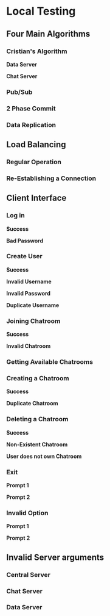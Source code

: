 # Local Testing

## Four Main Algorithms

### Cristian's Algorithm

**Data Server**

**Chat Server**

### Pub/Sub

### 2 Phase Commit

### Data Replication

## Load Balancing

### Regular Operation

### Re-Establishing a Connection

## Client Interface

### Log in

**Success**

**Bad Password**

### Create User

**Success**

**Invalid Username**

**Invalid Password**

**Duplicate Username**

### Joining Chatroom

**Success**

**Invalid Chatroom**

### Getting Available Chatrooms

### Creating a Chatroom

**Success**

**Duplicate Chatroom**

### Deleting a Chatroom

**Success**

**Non-Existent Chatroom**

**User does not own Chatroom**

### Exit

**Prompt 1**

**Prompt 2**

### Invalid Option

**Prompt 1**

**Prompt 2**

## Invalid Server arguments

### Central Server

### Chat Server

### Data Server

